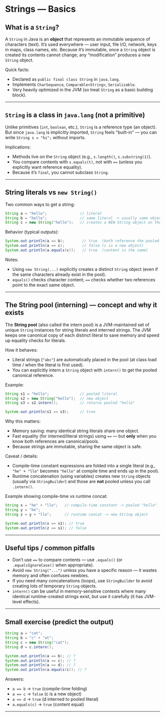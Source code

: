 # Strings — Basics

## What is a `String`?

A `String` in Java is an **object** that represents an immutable sequence of characters (text). It’s used everywhere — user input, file I/O, network, keys in maps, class names, etc.
Because it’s immutable, once a `String` object is created its contents cannot change; any “modification” produces a new `String` object.

Quick facts:

* Declared as `public final class String` in `java.lang`.
* Implements `CharSequence`, `Comparable<String>`, `Serializable`.
* Very heavily optimized in the JVM (so treat `String` as a basic building block).

---

## `String` is a class in `java.lang` (not a primitive)

Unlike primitives (`int`, `boolean`, etc.), `String` is a reference type (an object). But since `java.lang` is implicitly imported, `String` feels "built-in" — you can write `String s = "hi";` without imports.

Implications:

* Methods live on the `String` object (e.g., `s.length()`, `s.substring(1)`).
* You compare contents with `s.equals(t)`, not with `==` (unless you explicitly want reference equality).
* Because it’s `final`, you cannot subclass `String`.

---

## String literals vs `new String()`

Two common ways to get a string:

```java
String a = "hello";               // literal
String b = "hello";               // same literal -> usually same object reference
String c = new String("hello");   // creates a NEW String object on the heap
```

Behavior (typical outputs):

```java
System.out.println(a == b);        // true  (both reference the pooled literal)
System.out.println(a == c);        // false (c is a new object)
System.out.println(a.equals(c));   // true  (content is the same)
```

Notes:

* Using `new String(...)` explicitly creates a distinct `String` object (even if the same characters already exist in the pool).
* `equals()` checks character content; `==` checks whether two references point to the exact same object.

---

## The String pool (interning) — concept and why it exists

The **String pool** (also called the intern pool) is a JVM-maintained set of unique `String` instances for string literals and interned strings. The JVM keeps one canonical copy of each distinct literal to save memory and speed up equality checks for literals.

How it behaves:

* Literal strings (`"abc"`) are automatically placed in the pool (at class load time / when the literal is first used).
* You can explicitly intern a `String` object with `intern()` to get the pooled canonical reference.

Example:

```java
String s1 = "hello";              // pooled literal
String s2 = new String("hello");  // new object
String s3 = s2.intern();          // returns pooled "hello"

System.out.println(s1 == s3);     // true
```

Why this matters:

* Memory saving: many identical string literals share one object.
* Fast equality (for interned/literal strings) using `==` — but **only** when you know both references are canonical/pools.
* Because strings are immutable, sharing the same object is safe.

Caveat / details:

* Compile-time constant expressions are folded into a single literal (e.g., `"he" + "llo"` becomes `"hello"` at compile time and ends up in the pool).
* Runtime concatenation (using variables) creates new `String` objects (usually via `StringBuilder`) and those are **not** pooled unless you call `.intern()`.

Example showing compile-time vs runtime concat:

```java
String x = "he" + "llo";   // compile-time constant -> pooled "hello"
String y = "he";
String z = y + "llo";      // runtime concat -> new String object

System.out.println(x == s1); // true
System.out.println(z == s1); // false
```

---

## Useful tips / common pitfalls

* Don’t use `==` to compare contents — use `.equals()` (or `.equalsIgnoreCase()` when appropriate).
* Avoid `new String("...")` unless you have a specific reason — it wastes memory and often confuses newbies.
* If you need many concatenations (loops), use `StringBuilder` to avoid creating lots of temporary `String` objects.
* `intern()` can be useful in memory-sensitive contexts where many identical runtime-created strings exist, but use it carefully (it has JVM-level effects).

---

## Small exercise (predict the output)

```java
String a = "cat";
String b = "c" + "at";
String c = new String("cat");
String d = c.intern();

System.out.println(a == b); // ?
System.out.println(a == c); // ?
System.out.println(a == d); // ?
System.out.println(a.equals(c)); // ?
```

Answers:

* `a == b` → `true` (compile-time folding)
* `a == c` → `false` (c is a new object)
* `a == d` → `true` (d interned to pooled literal)
* `a.equals(c)` → `true` (content equal)

---
